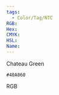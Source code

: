 ```yaml
---
tags:
  - Color/Tag/NTC
RGB:
Hex:
CMYK:
HSL:
Name:
---
```

Chateau Green
```palette
#40A860
```
RGB
